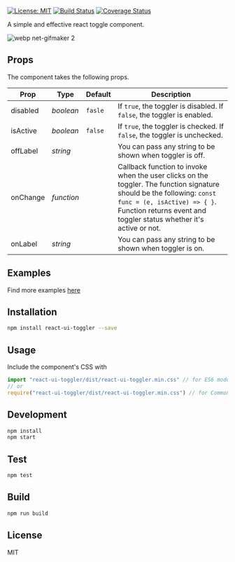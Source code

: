 [![License: MIT](https://img.shields.io/badge/License-MIT-yellow.svg)](https://opensource.org/licenses/MIT)
[![Build Status](https://travis-ci.org/msrikanth508/react-ui-toggler.svg?branch=master)](https://travis-ci.org/msrikanth508/react-ui-toggler)
[![Coverage Status](https://coveralls.io/repos/github/msrikanth508/react-ui-toggler/badge.svg)](https://coveralls.io/github/msrikanth508/react-ui-toggler)

A simple and effective react toggle component.

![webp net-gifmaker 2](https://user-images.githubusercontent.com/8520311/29267011-7f468140-8104-11e7-8ed8-06e5e582578f.gif)

## Props

The component takes the following props.

| Prop              | Type       | Default | Description |
|-------------------|------------|---------|-------------|
| disabled		    | _boolean_  | `fasle`   | If `true`, the toggler is disabled. If `false`, the toggler is enabled. |
| isActive          | _boolean_  | `false`   | If `true`, the toggler is checked. If `false`, the toggler is unchecked. |
| offLabel		    | _string_  |    | You can pass any string to be shown when toggler is off. |
| onChange		    | _function_ |    | Callback function to invoke when the user clicks on the toggler. The function signature should be the following:  `const func = (e, isActive) => { }`. Function returns event and toggler status whether it's active or not.  |
| onLabel		    | _string_  |    | You can pass any string to be shown when toggler is on. |

## Examples

Find more examples [here](https://msrikanth508.github.io/react-ui-toggler/#examples)

## Installation

```bash
npm install react-ui-toggler --save
```

## Usage

Include the component's CSS with

```javascript
import "react-ui-toggler/dist/react-ui-toggler.min.css" // for ES6 modules
// or
require("react-ui-toggler/dist/react-ui-toggler.min.css") // for CommonJS
```

## Development

```javascript
npm install
npm start
```

## Test

```javascript
npm test
```

## Build

```javascript
npm run build
```

## License

MIT
